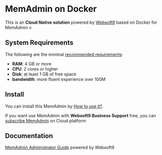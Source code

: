 # MemAdmin on Docker  

This is an **Cloud Native solution** powered by [Websoft9](https://www.websoft9.com) based on Docker for MemAdmin v

## System Requirements

The following are the minimal [recommended requirements](https://github.com/junstor/memadmin):

* **RAM**: 4 GB or more
* **CPU**: 2 cores or higher
* **Disk**: at least 1 GB of free space
* **bandwidth**: more fluent experience over 100M  

## Install

You can install this MemAdmin by [How to use it?](https://github.com/Websoft9/docker-library#how-to-use-it).   

If you want use MemAdmin with **Websoft9 Business Support** free, you can [subscribe MemAdmin](https://www.websoft9.com/apps) on Cloud platform

## Documentation

[MemAdmin Administrator Guide](https://support.websoft9.com/docs/memadmin) powered by Websoft9
